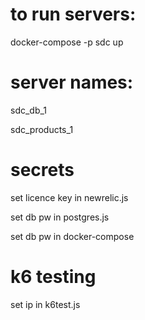 # to run servers:
docker-compose -p sdc up

# server names:
sdc_db_1

sdc_products_1

# secrets
set licence key in newrelic.js

set db pw in postgres.js

set db pw in docker-compose

# k6 testing
set ip in k6test.js
